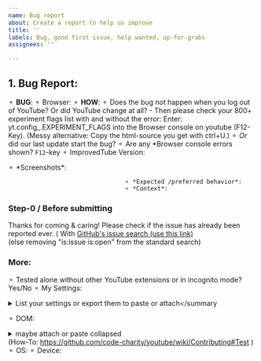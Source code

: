 ```yaml
---
name: Bug report
about: Create a report to help us improve
title: ''
labels: Bug, good first issue, help wanted, up-for-grabs
assignees: ''

---
```


## 1. Bug Report:
 ⚬ **BUG**:   <!-- (clear/concise description) -->
     ⚬  Browser:   <!-- especially only if not Chrome but Firefox / Safari / ...] -->
     ⚬ **HOW**:   <!-- Steps to **reproduce**. (The bug might only happen with your settings or your browser?) -->
  ⚬ Does the bug not happen when you log out of YouTube? Or did YouTube change at all?  - Then please check your 800+ experiment flags list with and without the error:  Enter:  yt.config_.EXPERIMENT_FLAGS   into the Browser console on youtube (F12-Key).   (Messy alternative: Copy the html-source you get with ctrl+U.)
     ⚬ *Or* did our last update start the bug? 
        ⚬ Are any *Browser console errors shown? `F12`-key
        ⚬  ImprovedTube Version: <!--  [ written at the to & in the stores ]   -->
         
<!-- (And Maybe:) -->  ⚬ *Screenshots*:     
                                     ⚬ *Expected /preferred behavior*: 
                                     ⚬ *Context*:   

### Step-0 / Before submitting
Thanks for coming & caring! Please check if the issue has already been reported ever.  ( With [GitHub's issue search (use this link)](https://github.com/ImprovedTube/ImprovedTube/issues?q=)  
(else removing "is:issue is:open" from the standard search)   <!-- 
( -  If it was posted before, you can answer/react there to give it your voice and move it up in the lists) 
( -  If the status is  "closed" (=fixed) recently, then Web Stores can be updated soon)
    ( - if  it was closed month or years ago, then it might reappeared & must be fixed again.) -->

<!-- STEP2 (often optional)  MAYBE add details, to further increase our changes to solve the bug-->
### More:
 ⚬ Tested alone without other YouTube extensions or in incognito mode?  Yes/No 
 ⚬ My Settings:  <details><summary>List your settings or export them to paste or attach</summary </details> 
  <!-- ImprovedTube-Extension -> Settings -> Backup & reset -> Export settings. 
                                                                 can delete/exclude YOUR BLOCKLIST if any `  -->  
 ⚬ DOM:  <details><summary>maybe attach or paste collapsed </summary> (here) </details>   (How-To:  https://github.com/code-charity/youtube/wiki/Contributing#Test )
⚬ OS:          <!--  [e.g. Linux Ubuntu 16 /  Windows 7 / Mac OSX /  iOS ]  -->
⚬ Device:    <!--  [if applicable e.g. iPhone6] -->

<!-- Many thanks & smiles !  -->

